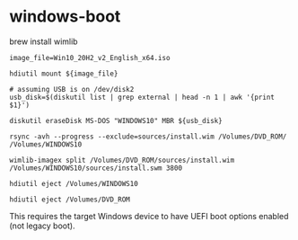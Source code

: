 # windows-boot
   brew install wimlib

    image_file=Win10_20H2_v2_English_x64.iso

    hdiutil mount ${image_file}

    # assuming USB is on /dev/disk2
    usb_disk=$(diskutil list | grep external | head -n 1 | awk '{print $1}')

    diskutil eraseDisk MS-DOS "WINDOWS10" MBR ${usb_disk}

    rsync -avh --progress --exclude=sources/install.wim /Volumes/DVD_ROM/ /Volumes/WINDOWS10

    wimlib-imagex split /Volumes/DVD_ROM/sources/install.wim /Volumes/WINDOWS10/sources/install.swm 3800

    hdiutil eject /Volumes/WINDOWS10

    hdiutil eject /Volumes/DVD_ROM

This requires the target Windows device to have UEFI boot options enabled (not legacy boot).
